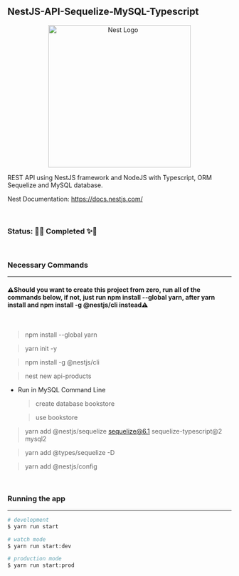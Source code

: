## NestJS-API-Sequelize-MySQL-Typescript

<p align="center">
  <a href="http://nestjs.com/" target="blank"><img src="https://nestjs.com/img/logo_text.svg" width="320" alt="Nest Logo" /></a>
</p>

REST API using NestJS framework and NodeJS with Typescript, ORM Sequelize and MySQL database.

Nest Documentation: https://docs.nestjs.com/

<br>

### **Status**: 🥂✨ Completed ✨🥂
<br>

### Necessary Commands 
---

#### ⚠️Should you want to create this project from zero, run all of the commands below, if not, just run **npm install --global yarn**, after **yarn install** and **npm install -g @nestjs/cli** instead⚠️

<br>


> npm install --global yarn

> yarn init -y

> npm install -g @nestjs/cli

> nest new api-products

* Run in MySQL Command Line

  > create database bookstore

  > use bookstore

> yarn add @nestjs/sequelize sequelize@6.1 sequelize-typescript@2 mysql2

> yarn add @types/sequelize -D

> yarn add @nestjs/config

<br>

### Running the app
---

```bash
# development
$ yarn run start

# watch mode
$ yarn run start:dev

# production mode
$ yarn run start:prod
```